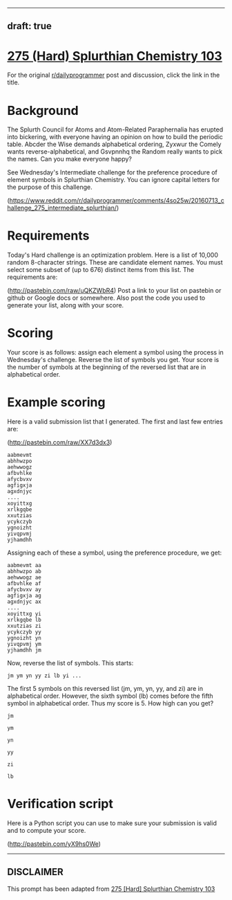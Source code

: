 ---
draft: true
----

# [275 (Hard) Splurthian Chemistry 103](https://www.reddit.com/r/dailyprogrammer/comments/4t11c3/20160715_challenge_275_hard_splurthian_chemistry/)

For the original [r/dailyprogrammer](https://www.reddit.com/r/dailyprogrammer/) post and discussion, click the link in the title.

# Background
The Splurth Council for Atoms and Atom-Related Paraphernalia has erupted into bickering, with everyone having an opinion on how to build the periodic table. Abcder the Wise demands alphabetical ordering, Zyxwur the Comely wants reverse-alphabetical, and Gsvpnnhq the Random really wants to pick the names. Can you make everyone happy?

See Wednesday's Intermediate challenge for the preference procedure of element symbols in Splurthian Chemistry. You can ignore capital letters for the purpose of this challenge.

(https://www.reddit.com/r/dailyprogrammer/comments/4so25w/20160713_challenge_275_intermediate_splurthian/)
# Requirements
Today's Hard challenge is an optimization problem. Here is a list of 10,000 random 8-character strings. These are candidate element names. You must select some subset of (up to 676) distinct items from this list. The requirements are:

(http://pastebin.com/raw/uQKZWbR4)
Post a link to your list on pastebin or github or Google docs or somewhere. Also post the code you used to generate your list, along with your score.

# Scoring
Your score is as follows: assign each element a symbol using the process in Wednesday's challenge. Reverse the list of symbols you get. Your score is the number of symbols at the beginning of the reversed list that are in alphabetical order.

# Example scoring
Here is a valid submission list that I generated. The first and last few entries are:

(http://pastebin.com/raw/XX7d3dx3)

```
aabmevmt
abhhwzpo
aehwwogz
afbvhlke
afycbvxv
agfigxja
agxdnjyc
....
xoyittxg
xrlkgqbe
xxutzias
ycykczyb
ygnoizht
yivqpvmj
yjhamdhh
```
Assigning each of these a symbol, using the preference procedure, we get:


```
aabmevmt aa
abhhwzpo ab
aehwwogz ae
afbvhlke af
afycbvxv ay
agfigxja ag
agxdnjyc ax
....
xoyittxg yi
xrlkgqbe lb
xxutzias zi
ycykczyb yy
ygnoizht yn
yivqpvmj ym
yjhamdhh jm
```
Now, reverse the list of symbols. This starts:


```
jm ym yn yy zi lb yi ...
```
The first 5 symbols on this reversed list (jm, ym, yn, yy, and zi) are in alphabetical order. However, the sixth symbol (lb) comes before the fifth symbol in alphabetical order. Thus my score is 5. How high can you get?


```
jm
```

```
ym
```

```
yn
```

```
yy
```

```
zi
```

```
lb
```
# Verification script
Here is a Python script you can use to make sure your submission is valid and to compute your score.

(http://pastebin.com/yX9hs0We)

----
## **DISCLAIMER**
This prompt has been adapted from [275 [Hard] Splurthian Chemistry 103](https://www.reddit.com/r/dailyprogrammer/comments/4t11c3/20160715_challenge_275_hard_splurthian_chemistry/
)
